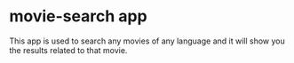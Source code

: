 # movie-search app

This app is used to search any movies of any language and it will show you the results related to that movie.
